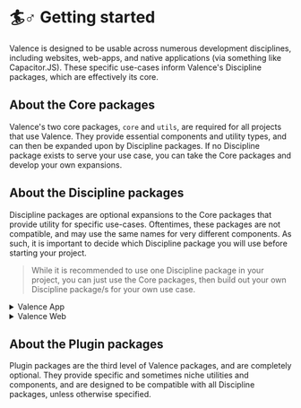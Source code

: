 # 🏄♂ Getting started

Valence is designed to be usable across numerous development disciplines, including websites, web-apps, and native applications (via something like Capacitor.JS). These specific use-cases inform Valence's Discipline packages, which are effectively its core.

## About the Core packages

Valence's two core packages, `core` and `utils`, are required for all projects that use Valence. They provide essential components and utility types, and can then be expanded upon by Discipline packages. If no Discipline package exists to serve your use case, you can take the Core packages and develop your own expansions.

## About the Discipline packages

Discipline packages are optional expansions to the Core packages that provide utility for specific use-cases. Oftentimes, these packages are not compatible, and may use the same names for very different components. As such, it is important to decide which Discipline package you will use before starting your project.

> While it is recommended to use one Discipline package in your project, you can just use the Core packages, then build out your own Discipline package/s for your own use case.

<details>

<summary>Valence App</summary>

Valence App is currently the only Discipline package available, and includes components designed specifically for web and native apps.

</details>

<details>

<summary>Valence Web</summary>

Valence Web is a theoretical second Discipline package, and would include components specifically designed for website environments.

</details>

## About the Plugin packages

Plugin packages are the third level of Valence packages, and are completely optional. They provide specific and sometimes niche utilities and components, and are designed to be compatible with all Discipline packages, unless otherwise specified.
